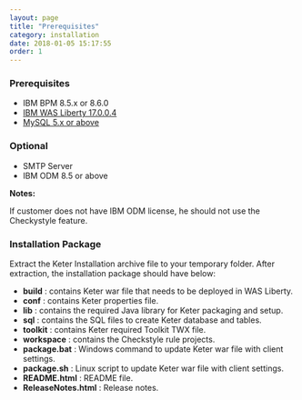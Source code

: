 ```yaml
---
layout: page
title: "Prerequisites"
category: installation
date: 2018-01-05 15:17:55
order: 1
---
```



### Prerequisites

* IBM BPM 8.5.x or 8.6.0
* [IBM WAS Liberty 17.0.0.4](https://public.dhe.ibm.com/ibmdl/export/pub/software/websphere/wasdev/downloads/wlp/17.0.0.4/wlp-javaeeClient7-17.0.0.4.zip)
* [MySQL 5.x or above](https://dev.mysql.com/downloads/mysql/)

### Optional  

* SMTP Server
* IBM ODM 8.5 or above

**Notes:**  

If customer does not have IBM ODM license, he should not use the Checkystyle feature.
  
### Installation Package
Extract the Keter Installation archive file to your temporary folder. After extraction, the installation package should have below:

*  **build** : contains Keter war file that needs to be deployed in WAS Liberty.
*  **conf** : contains Keter properties file.
*  **lib** : contains the required Java library for Keter packaging and setup.  
*  **sql** : contains the SQL files to create Keter database and tables.
*  **toolkit** : contains Keter required Toolkit TWX file.
*  **workspace** : contains the Checkstyle rule projects.
*  **package.bat** : Windows command to update Keter war file with client settings.
*  **package.sh** : Linux script to update Keter war file with client settings.
*  **README.html** : README file.
*  **ReleaseNotes.html** : Release notes.
